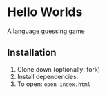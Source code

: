 # Hello Worlds

A language guessing game

## Installation

1. Clone down (optionally: fork)
1. Install dependencies.
1. To open: `open index.html`

